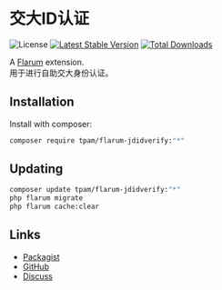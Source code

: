 # 交大ID认证

![License](https://img.shields.io/badge/license-GPL3.0-blue.svg) [![Latest Stable Version](https://img.shields.io/packagist/v/tpam/flarum-jdidverify.svg)](https://packagist.org/packages/tpam/flarum-jdidverify) [![Total Downloads](https://img.shields.io/packagist/dt/tpam/flarum-jdidverify.svg)](https://packagist.org/packages/tpam/flarum-jdidverify)

A [Flarum](http://flarum.org) extension.   
用于进行自助交大身份认证。

## Installation

Install with composer:

```sh
composer require tpam/flarum-jdidverify:"*"
```

## Updating

```sh
composer update tpam/flarum-jdidverify:"*"
php flarum migrate
php flarum cache:clear
```

## Links

- [Packagist](https://packagist.org/packages/tpam/flarum-jdidverify)
- [GitHub](https://github.com/tpam/flarum-jdidverify)
- [Discuss](https://discuss.flarum.org/d/PUT_DISCUSS_SLUG_HERE)
